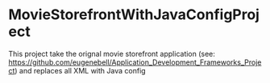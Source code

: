 MovieStorefrontWithJavaConfigProject
====================================

This project take the orignal movie storefront application (see: https://github.com/eugenebell/Application_Development_Frameworks_Project) and replaces all XML with Java config
